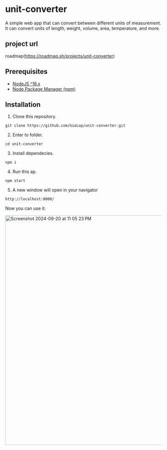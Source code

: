 # unit-converter

A simple web app that can convert between different units of measurement. It can convert units of length, weight, volume, area, temperature, and more.

## project url

roadmap(https://roadmap.sh/projects/unit-converter)

## Prerequisites

- [NodeJS ^18.x](https://nodejs.org/en)
- [Node Package Manager (npm)](https://www.npmjs.com/)

## Installation

1. Clone this repository.

```shell
git clone https://github.com/GioLop/unit-converter.git
```

2. Enter to folder.

```shell
cd unit-converter
```

3. Install dependecies.

```shell
npm i
```

4. Run this ap.

```shell
npm start
```

5. A new window will open in your navigator

```shell
http://localhost:8000/
```

Now you can use it:

<img width="737" alt="Screenshot 2024-09-20 at 11 05 23 PM" src="https://github.com/user-attachments/assets/6de9f8ac-b317-4b2a-8a89-eb3e614f5b2b">

